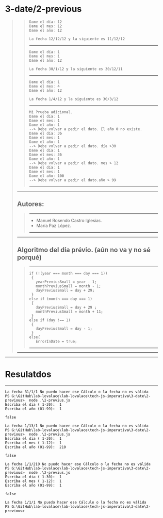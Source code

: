 # 3-date/2-previous
>>~~~
>>Dame el día: 12
>>Dame el mes: 12
>>Dame el año: 12
>>
>>La fecha 12/12/12 y la siguiente es 11/12/12
>>~~~  
>>---  
>>~~~
>>Dame el día: 1
>>Dame el mes: 1
>>Dame el año: 12
>>
>>La fecha 30/1/12 y la siguiente es 30/12/11
>>~~~
>>---  
>>~~~
>>Dame el día: 1
>>Dame el mes: 4
>>Dame el año: 12
>>
>>La fecha 1/4/12 y la siguiente es 30/3/12
>>~~~ 
>>--- 
>>~~~ 
>> Mi Prueba adicional.
>>Dame el día: 1
>>Dame el mes: 1
>>Dame el año: 1
>> --> Debe volver a pedir el dato. El año 0 no existe.
>>Dame el día: 36
>>Dame el mes: 1
>>Dame el año: 1
>> --> Debe volver a pedir el dato. día >30
>>Dame el día: 1
>>Dame el mes: 36
>>Dame el año: 1
>> --> Debe volver a pedir el dato. mes > 12
>>Dame el día: 1
>>Dame el mes: 1
>>Dame el año: 100
>> --> Debe volver a pedir el dato.año > 99
>>~~~ 
>>---  
>--- 
> ## Autores:  
>>--- 
>> * Manuel Rosendo Castro Iglesias.  
>> * María Paz López.  
>> --- 
>--- 
> ## Algoritmo del día prévio. (aún no va y no sé porqué)
>>--- 
>>~~~
>>if (!(year === month === day === 1))
>>  {
>>	  yearPreviusSmall = year - 1;
>>	  monthPreviusSmall = month - 1;
>>	  dayPreviusSmall = day + 29;
>>  }
>>else if (month === day === 1)
>>  {
>>	  dayPreviusSmall = day + 29 ;
>>	  monthPreviusSmall = month + 11;
>>  }
>>else if (day !== 1)
>>  {
>>	  dayPreviusSmall = day - 1;
>>  }
>>else{
>>	  ErrorInDate = true;
>>~~~
>>---
>---
---
# Resulatdos
---
```
La fecha 31/1/1 No puedo hacer ese Cálculo o la fecha no es válida
PS G:\GitHub\lab-lovalace\lab-lovalace\tech-js-imperativa\3-date\2-previous>  node .\2-previus.js
Escriba el dia ( 1-30):  1
Escriba el año (01-99):  1

false

La fecha 1/13/1 No puedo hacer ese Cálculo o la fecha no es válida
PS G:\GitHub\lab-lovalace\lab-lovalace\tech-js-imperativa\3-date\2-previous>  node .\2-previus.js
Escriba el dia ( 1-30):  1
Escriba el mes ( 1-12):  1
Escriba el año (01-99):  210

false

La fecha 1/1/210 No puedo hacer ese Cálculo o la fecha no es válida
PS G:\GitHub\lab-lovalace\lab-lovalace\tech-js-imperativa\3-date\2-previous>  node .\2-previus.js
Escriba el dia ( 1-30):  1
Escriba el mes ( 1-12):  1
Escriba el año (01-99):  1

false

La fecha 1/1/1 No puedo hacer ese Cálculo o la fecha no es válida
PS G:\GitHub\lab-lovalace\lab-lovalace\tech-js-imperativa\3-date\2-previous>
```

